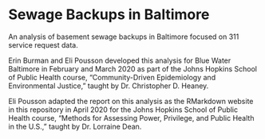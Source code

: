 # Sewage Backups in Baltimore

An analysis of basement sewage backups in Baltimore focused on 311 service request data.

Erin Burman and Eli Pousson developed this analysis for Blue Water Baltimore in February and March 2020 as part of the Johns Hopkins School of Public Health course, “Community-Driven Epidemiology and Environmental Justice,” taught by Dr. Christopher D. Heaney.

Eli Pousson adapted the report on this analysis as the RMarkdown website in this repository in April 2020 for the Johns Hopkins School of Public Health course, “Methods for Assessing Power, Privilege, and Public Health in the U.S.,” taught by Dr. Lorraine Dean.

